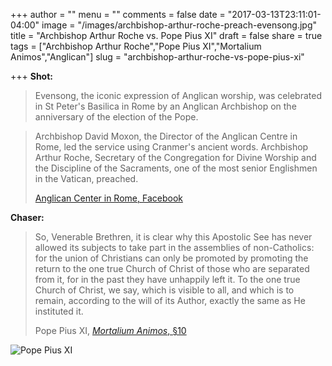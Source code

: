 +++
author = ""
menu = ""
comments = false
date = "2017-03-13T23:11:01-04:00"
image = "/images/archbishop-arthur-roche-preach-evensong.jpg"
title = "Archbishop Arthur Roche vs. Pope Pius XI"
draft = false
share = true
tags = ["Archbishop Arthur Roche","Pope Pius XI","Mortalium Animos","Anglican"]
slug = "archbishop-arthur-roche-vs-pope-pius-xi"

+++
**Shot:**

> Evensong, the iconic expression of Anglican worship, was celebrated in
> St Peter's Basilica in Rome by an Anglican Archbishop on the
> anniversary of the election of the Pope.

> Archbishop David Moxon, the Director of the Anglican Centre in Rome, led
> the service using Cranmer's ancient words. Archbishop Arthur Roche,
> Secretary of the Congregation for Divine Worship and the Discipline of
> the Sacraments, one of the most senior Englishmen in the Vatican,
> preached. 
>
> [Anglican Center in Rome, Facebook](https://www.facebook.com/AnglicanCentre/posts/1478638598813418)

**Chaser:**

> So, Venerable Brethren, it is clear why this Apostolic See has
> never allowed its subjects to take part in the assemblies of
> non-Catholics: for the union of Christians can only be promoted by
> promoting the return to the one true Church of Christ of those who
> are separated from it, for in the past they have unhappily left
> it. To the one true Church of Christ, we say, which is visible to
> all, and which is to remain, according to the will of its Author,
> exactly the same as He instituted it.
>
> Pope Pius XI, [_Mortalium Animos_,
> §10](http://www.papalencyclicals.net/Pius11/P11MORTA.HTM)

![Pope Pius XI](/images/Pope-Pius-XI-1929.jpg)

